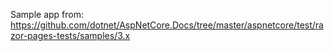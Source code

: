 Sample app from: https://github.com/dotnet/AspNetCore.Docs/tree/master/aspnetcore/test/razor-pages-tests/samples/3.x
 
